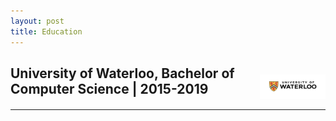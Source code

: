 ```yaml
---
layout: post
title: Education
---
```

<div>
    <p style="float: right;"><img src="../public/waterloo.png" height="39px" width="105px"></p>
    <h2>University of Waterloo, Bachelor of Computer Science | 2015-2019</h2>
</div> <hr style="clear:both;">
